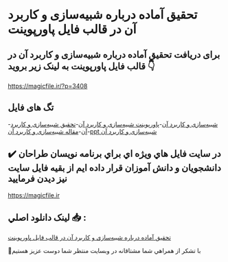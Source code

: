 # تحقیق آماده درباره شبیه‌سازی و کاربرد آن در قالب فایل پاورپوینت

## برای دریافت تحقیق آماده درباره شبیه‌سازی و کاربرد آن در قالب فایل پاورپوینت به لینک زیر بروید 👇

https://magicfile.ir/?p=3408

## تگ های فایل

-[شبیه‌سازی و كاربرد آن](https://magicfile.ir/product/%d8%aa%d8%ad%d9%82%db%8c%d9%82-%d8%a2%d9%85%d8%a7%d8%af%d9%87-%d8%b4%d8%a8%db%8c%d9%87%d8%b3%d8%a7%d8%b2%db%8c-%d9%88-%d9%83%d8%a7%d8%b1%d8%a8%d8%b1%d8%af-%d8%a2%d9%86%d9%81%d8%a7%db%8c%d9%84-%d9%be%d8%a7%d9%88%d8%b1%d9%be%d9%88%db%8c%d9%86%d8%aa/)-[پاورپوینت شبیه‌سازی و كاربرد آن](https://magicfile.ir/product/%d8%aa%d8%ad%d9%82%db%8c%d9%82-%d8%a2%d9%85%d8%a7%d8%af%d9%87-%d8%b4%d8%a8%db%8c%d9%87%d8%b3%d8%a7%d8%b2%db%8c-%d9%88-%d9%83%d8%a7%d8%b1%d8%a8%d8%b1%d8%af-%d8%a2%d9%86%d9%81%d8%a7%db%8c%d9%84-%d9%be%d8%a7%d9%88%d8%b1%d9%be%d9%88%db%8c%d9%86%d8%aa/)-[تحقیق شبیه‌سازی و كاربرد آن](https://magicfile.ir/product/%d8%aa%d8%ad%d9%82%db%8c%d9%82-%d8%a2%d9%85%d8%a7%d8%af%d9%87-%d8%b4%d8%a8%db%8c%d9%87%d8%b3%d8%a7%d8%b2%db%8c-%d9%88-%d9%83%d8%a7%d8%b1%d8%a8%d8%b1%d8%af-%d8%a2%d9%86%d9%81%d8%a7%db%8c%d9%84-%d9%be%d8%a7%d9%88%d8%b1%d9%be%d9%88%db%8c%d9%86%d8%aa/)-[مقاله شبیه‌سازی و كاربرد آن](https://magicfile.ir/product/%d8%aa%d8%ad%d9%82%db%8c%d9%82-%d8%a2%d9%85%d8%a7%d8%af%d9%87-%d8%b4%d8%a8%db%8c%d9%87%d8%b3%d8%a7%d8%b2%db%8c-%d9%88-%d9%83%d8%a7%d8%b1%d8%a8%d8%b1%d8%af-%d8%a2%d9%86%d9%81%d8%a7%db%8c%d9%84-%d9%be%d8%a7%d9%88%d8%b1%d9%be%d9%88%db%8c%d9%86%d8%aa/)-[ppt شبیه‌سازی و كاربرد آن](https://magicfile.ir/product/%d8%aa%d8%ad%d9%82%db%8c%d9%82-%d8%a2%d9%85%d8%a7%d8%af%d9%87-%d8%b4%d8%a8%db%8c%d9%87%d8%b3%d8%a7%d8%b2%db%8c-%d9%88-%d9%83%d8%a7%d8%b1%d8%a8%d8%b1%d8%af-%d8%a2%d9%86%d9%81%d8%a7%db%8c%d9%84-%d9%be%d8%a7%d9%88%d8%b1%d9%be%d9%88%db%8c%d9%86%d8%aa/)

## ✔️ در سايت فايل هاي ويژه اي براي برنامه نويسان طراحان دانشجويان و دانش آموزان قرار داده ايم از بقيه فايل سايت نيز ديدن فرماييد

https://magicfile.ir


## لينک دانلود اصلي 📥 :

[تحقیق آماده درباره شبیه‌سازی و کاربرد آن در قالب فایل پاورپوینت](https://magicfile.ir/product/%d8%aa%d8%ad%d9%82%db%8c%d9%82-%d8%a2%d9%85%d8%a7%d8%af%d9%87-%d8%b4%d8%a8%db%8c%d9%87%d8%b3%d8%a7%d8%b2%db%8c-%d9%88-%d9%83%d8%a7%d8%b1%d8%a8%d8%b1%d8%af-%d8%a2%d9%86%d9%81%d8%a7%db%8c%d9%84-%d9%be%d8%a7%d9%88%d8%b1%d9%be%d9%88%db%8c%d9%86%d8%aa/) 


🙏با تشکر از همراهي شما مشتاقانه در وبسایت منتظر شما دوست عزیز هستیم

